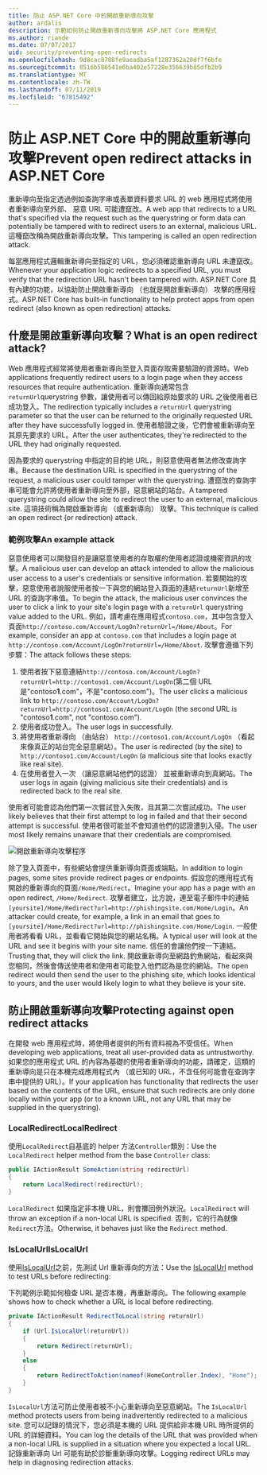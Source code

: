 ```yaml
---
title: 防止 ASP.NET Core 中的開啟重新導向攻擊
author: ardalis
description: 示範如何防止開啟重新導向攻擊將 ASP.NET Core 應用程式
ms.author: riande
ms.date: 07/07/2017
uid: security/preventing-open-redirects
ms.openlocfilehash: 9d8cac8708fe9aeadba5af1287362a20df7f6bfe
ms.sourcegitcommit: 8516b586541e6ba402e57228e356639b85dfb2b9
ms.translationtype: MT
ms.contentlocale: zh-TW
ms.lasthandoff: 07/11/2019
ms.locfileid: "67815492"
---
```

# <a name="prevent-open-redirect-attacks-in-aspnet-core"></a><span data-ttu-id="f4bcc-103">防止 ASP.NET Core 中的開啟重新導向攻擊</span><span class="sxs-lookup"><span data-stu-id="f4bcc-103">Prevent open redirect attacks in ASP.NET Core</span></span>

<span data-ttu-id="f4bcc-104">重新導向至指定透過例如查詢字串或表單資料要求 URL 的 web 應用程式將使用者重新導向至外部、 惡意 URL 可能遭竄改。</span><span class="sxs-lookup"><span data-stu-id="f4bcc-104">A web app that redirects to a URL that's specified via the request such as the querystring or form data can potentially be tampered with to redirect users to an external, malicious URL.</span></span> <span data-ttu-id="f4bcc-105">這種竄改稱為開啟重新導向攻擊。</span><span class="sxs-lookup"><span data-stu-id="f4bcc-105">This tampering is called an open redirection attack.</span></span>

<span data-ttu-id="f4bcc-106">每當應用程式邏輯重新導向至指定的 URL，您必須確認重新導向 URL 未遭竄改。</span><span class="sxs-lookup"><span data-stu-id="f4bcc-106">Whenever your application logic redirects to a specified URL, you must verify that the redirection URL hasn't been tampered with.</span></span> <span data-ttu-id="f4bcc-107">ASP.NET Core 具有內建的功能，以協助防止開啟重新導向 （也就是開啟重新導向） 攻擊的應用程式。</span><span class="sxs-lookup"><span data-stu-id="f4bcc-107">ASP.NET Core has built-in functionality to help protect apps from open redirect (also known as open redirection) attacks.</span></span>

## <a name="what-is-an-open-redirect-attack"></a><span data-ttu-id="f4bcc-108">什麼是開啟重新導向攻擊？</span><span class="sxs-lookup"><span data-stu-id="f4bcc-108">What is an open redirect attack?</span></span>

<span data-ttu-id="f4bcc-109">Web 應用程式經常將使用者重新導向至登入頁面存取需要驗證的資源時。</span><span class="sxs-lookup"><span data-stu-id="f4bcc-109">Web applications frequently redirect users to a login page when they access resources that require authentication.</span></span> <span data-ttu-id="f4bcc-110">重新導向通常包含`returnUrl`querystring 參數，讓使用者可以傳回給原始要求的 URL 之後使用者已成功登入。</span><span class="sxs-lookup"><span data-stu-id="f4bcc-110">The redirection typically includes a `returnUrl` querystring parameter so that the user can be returned to the originally requested URL after they have successfully logged in.</span></span> <span data-ttu-id="f4bcc-111">使用者驗證之後，它們會被重新導向至其原先要求的 URL。</span><span class="sxs-lookup"><span data-stu-id="f4bcc-111">After the user authenticates, they're redirected to the URL they had originally requested.</span></span>

<span data-ttu-id="f4bcc-112">因為要求的 querystring 中指定的目的地 URL，則惡意使用者無法修改查詢字串。</span><span class="sxs-lookup"><span data-stu-id="f4bcc-112">Because the destination URL is specified in the querystring of the request, a malicious user could tamper with the querystring.</span></span> <span data-ttu-id="f4bcc-113">遭竄改的查詢字串可能會允許將使用者重新導向至外部，惡意網站的站台。</span><span class="sxs-lookup"><span data-stu-id="f4bcc-113">A tampered querystring could allow the site to redirect the user to an external, malicious site.</span></span> <span data-ttu-id="f4bcc-114">這項技術稱為開啟重新導向 （或重新導向） 攻擊。</span><span class="sxs-lookup"><span data-stu-id="f4bcc-114">This technique is called an open redirect (or redirection) attack.</span></span>

### <a name="an-example-attack"></a><span data-ttu-id="f4bcc-115">範例攻擊</span><span class="sxs-lookup"><span data-stu-id="f4bcc-115">An example attack</span></span>

<span data-ttu-id="f4bcc-116">惡意使用者可以開發目的是讓惡意使用者的存取權的使用者認證或機密資訊的攻擊。</span><span class="sxs-lookup"><span data-stu-id="f4bcc-116">A malicious user can develop an attack intended to allow the malicious user access to a user's credentials or sensitive information.</span></span> <span data-ttu-id="f4bcc-117">若要開始的攻擊，惡意使用者說服使用者按一下與您的網站登入頁面的連結`returnUrl`新增至 URL 的查詢字串值。</span><span class="sxs-lookup"><span data-stu-id="f4bcc-117">To begin the attack, the malicious user convinces the user to click a link to your site's login page with a `returnUrl` querystring value added to the URL.</span></span> <span data-ttu-id="f4bcc-118">例如，請考慮在應用程式`contoso.com`，其中包含登入頁面`http://contoso.com/Account/LogOn?returnUrl=/Home/About`。</span><span class="sxs-lookup"><span data-stu-id="f4bcc-118">For example, consider an app at `contoso.com` that includes a login page at `http://contoso.com/Account/LogOn?returnUrl=/Home/About`.</span></span> <span data-ttu-id="f4bcc-119">攻擊會遵循下列步驟：</span><span class="sxs-lookup"><span data-stu-id="f4bcc-119">The attack follows these steps:</span></span>

1. <span data-ttu-id="f4bcc-120">使用者按下惡意連結`http://contoso.com/Account/LogOn?returnUrl=http://contoso1.com/Account/LogOn`(第二個 URL 是"contoso**1**.com"，不是"contoso.com")。</span><span class="sxs-lookup"><span data-stu-id="f4bcc-120">The user clicks a malicious link to `http://contoso.com/Account/LogOn?returnUrl=http://contoso1.com/Account/LogOn` (the second URL is "contoso**1**.com", not "contoso.com").</span></span>
2. <span data-ttu-id="f4bcc-121">使用者成功登入。</span><span class="sxs-lookup"><span data-stu-id="f4bcc-121">The user logs in successfully.</span></span>
3. <span data-ttu-id="f4bcc-122">將使用者重新導向 （由站台） `http://contoso1.com/Account/LogOn` （看起來像真正的站台完全惡意網站）。</span><span class="sxs-lookup"><span data-stu-id="f4bcc-122">The user is redirected (by the site) to `http://contoso1.com/Account/LogOn` (a malicious site that looks exactly like real site).</span></span>
4. <span data-ttu-id="f4bcc-123">在使用者登入一次 （讓惡意網站他們的認證） 並被重新導向到真網站。</span><span class="sxs-lookup"><span data-stu-id="f4bcc-123">The user logs in again (giving malicious site their credentials) and is redirected back to the real site.</span></span>

<span data-ttu-id="f4bcc-124">使用者可能會認為他們第一次嘗試登入失敗，且其第二次嘗試成功。</span><span class="sxs-lookup"><span data-stu-id="f4bcc-124">The user likely believes that their first attempt to log in failed and that their second attempt is successful.</span></span> <span data-ttu-id="f4bcc-125">使用者很可能並不會知道他們的認證遭到入侵。</span><span class="sxs-lookup"><span data-stu-id="f4bcc-125">The user most likely remains unaware that their credentials are compromised.</span></span>

![開啟重新導向攻擊程序](preventing-open-redirects/_static/open-redirection-attack-process.png)

<span data-ttu-id="f4bcc-127">除了登入頁面中，有些網站會提供重新導向頁面或端點。</span><span class="sxs-lookup"><span data-stu-id="f4bcc-127">In addition to login pages, some sites provide redirect pages or endpoints.</span></span> <span data-ttu-id="f4bcc-128">假設您的應用程式有開啟的重新導向的頁面`/Home/Redirect`。</span><span class="sxs-lookup"><span data-stu-id="f4bcc-128">Imagine your app has a page with an open redirect, `/Home/Redirect`.</span></span> <span data-ttu-id="f4bcc-129">攻擊者建立，比方說，連至電子郵件中的連結`[yoursite]/Home/Redirect?url=http://phishingsite.com/Home/Login`。</span><span class="sxs-lookup"><span data-stu-id="f4bcc-129">An attacker could create, for example, a link in an email that goes to `[yoursite]/Home/Redirect?url=http://phishingsite.com/Home/Login`.</span></span> <span data-ttu-id="f4bcc-130">一般使用者將看看 URL，並看看它開始與您的網站名稱。</span><span class="sxs-lookup"><span data-stu-id="f4bcc-130">A typical user will look at the URL and see it begins with your site name.</span></span> <span data-ttu-id="f4bcc-131">信任的會讓他們按一下連結。</span><span class="sxs-lookup"><span data-stu-id="f4bcc-131">Trusting that, they will click the link.</span></span> <span data-ttu-id="f4bcc-132">開啟重新導向至網路釣魚網站，看起來與您相同，然後會傳送使用者和使用者可能登入他們認為是您的網站。</span><span class="sxs-lookup"><span data-stu-id="f4bcc-132">The open redirect would then send the user to the phishing site, which looks identical to yours, and the user would likely login to what they believe is your site.</span></span>

## <a name="protecting-against-open-redirect-attacks"></a><span data-ttu-id="f4bcc-133">防止開啟重新導向攻擊</span><span class="sxs-lookup"><span data-stu-id="f4bcc-133">Protecting against open redirect attacks</span></span>

<span data-ttu-id="f4bcc-134">在開發 web 應用程式時，將使用者提供的所有資料視為不受信任。</span><span class="sxs-lookup"><span data-stu-id="f4bcc-134">When developing web applications, treat all user-provided data as untrustworthy.</span></span> <span data-ttu-id="f4bcc-135">如果您的應用程式 URL 的內容為基礎的使用者重新導向的功能，請確定，這類的重新導向是只在本機完成應用程式內 （或已知的 URL，不含任何可能會在查詢字串中提供的 URL）。</span><span class="sxs-lookup"><span data-stu-id="f4bcc-135">If your application has functionality that redirects the user based on the contents of the URL,  ensure that such redirects are only done locally within your app (or to a known URL, not any URL that may be supplied in the querystring).</span></span>

### <a name="localredirect"></a><span data-ttu-id="f4bcc-136">LocalRedirect</span><span class="sxs-lookup"><span data-stu-id="f4bcc-136">LocalRedirect</span></span>

<span data-ttu-id="f4bcc-137">使用`LocalRedirect`自基底的 helper 方法`Controller`類別：</span><span class="sxs-lookup"><span data-stu-id="f4bcc-137">Use the `LocalRedirect` helper method from the base `Controller` class:</span></span>

```csharp
public IActionResult SomeAction(string redirectUrl)
{
    return LocalRedirect(redirectUrl);
}
```

<span data-ttu-id="f4bcc-138">`LocalRedirect` 如果指定非本機 URL，則會擲回例外狀況。</span><span class="sxs-lookup"><span data-stu-id="f4bcc-138">`LocalRedirect` will throw an exception if a non-local URL is specified.</span></span> <span data-ttu-id="f4bcc-139">否則，它的行為就像`Redirect`方法。</span><span class="sxs-lookup"><span data-stu-id="f4bcc-139">Otherwise, it behaves just like the `Redirect` method.</span></span>

### <a name="islocalurl"></a><span data-ttu-id="f4bcc-140">IsLocalUrl</span><span class="sxs-lookup"><span data-stu-id="f4bcc-140">IsLocalUrl</span></span>

<span data-ttu-id="f4bcc-141">使用[IsLocalUrl](/dotnet/api/Microsoft.AspNetCore.Mvc.IUrlHelper.islocalurl#Microsoft_AspNetCore_Mvc_IUrlHelper_IsLocalUrl_System_String_)之前，先測試 Url 重新導向的方法：</span><span class="sxs-lookup"><span data-stu-id="f4bcc-141">Use the [IsLocalUrl](/dotnet/api/Microsoft.AspNetCore.Mvc.IUrlHelper.islocalurl#Microsoft_AspNetCore_Mvc_IUrlHelper_IsLocalUrl_System_String_) method to test URLs before redirecting:</span></span>

<span data-ttu-id="f4bcc-142">下列範例示範如何檢查 URL 是否本機，再重新導向。</span><span class="sxs-lookup"><span data-stu-id="f4bcc-142">The following example shows how to check whether a URL is local before redirecting.</span></span>

```csharp
private IActionResult RedirectToLocal(string returnUrl)
{
    if (Url.IsLocalUrl(returnUrl))
    {
        return Redirect(returnUrl);
    }
    else
    {
        return RedirectToAction(nameof(HomeController.Index), "Home");
    }
}
```

<span data-ttu-id="f4bcc-143">`IsLocalUrl`方法可防止使用者被不小心重新導向至惡意網站。</span><span class="sxs-lookup"><span data-stu-id="f4bcc-143">The `IsLocalUrl` method protects users from being inadvertently redirected to a malicious site.</span></span> <span data-ttu-id="f4bcc-144">您可以記錄的情況下，您必須是本機的 URL 提供給非本機 URL 時所提供的 URL 的詳細資料。</span><span class="sxs-lookup"><span data-stu-id="f4bcc-144">You can log the details of the URL that was provided when a non-local URL is supplied in a situation where you expected a local URL.</span></span> <span data-ttu-id="f4bcc-145">記錄重新導向 Url 可能有助於診斷重新導向攻擊。</span><span class="sxs-lookup"><span data-stu-id="f4bcc-145">Logging redirect URLs may help in diagnosing redirection attacks.</span></span>

